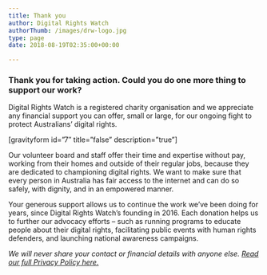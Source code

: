 ```yaml
---
title: Thank you
author: Digital Rights Watch
authorThumb: /images/drw-logo.jpg
type: page
date: 2018-08-19T02:35:00+00:00

---
```

### Thank you for taking action. Could you do one more thing to support our work?

Digital Rights Watch is a registered charity organisation and we appreciate any financial support you can offer, small or large, for our ongoing fight to protect Australians&#8217; digital rights.

[gravityform id=&#8221;7&#8243; title=&#8221;false&#8221; description=&#8221;true&#8221;]

Our volunteer board and staff offer their time and expertise without pay, working from their homes and outside of their regular jobs, because they are dedicated to championing digital rights. We want to make sure that every person in Australia has fair access to the internet and can do so safely, with dignity, and in an empowered manner.

Your generous support allows us to continue the work we&#8217;ve been doing for years, since Digital Rights Watch&#8217;s founding in 2016. Each donation helps us to further our advocacy efforts &#8211; such as running programs to educate people about their digital rights, facilitating public events with human rights defenders, and launching national awareness campaigns.

_We will never share your contact or financial details with anyone else. [Read our full Privacy Policy here.][1]_

 [1]: https://digitalrightswatch.org.au/privacy-policy/
